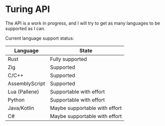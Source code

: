 # Turing API

The API is a work in progress, and I will try to get as many languages to be supported as I can.  

Current language support status:

| Language       | State                           |
|----------------|---------------------------------|
| Rust           | Fully supported                 |
| Zig            | Supported                       |
| C/C++          | Supported                       |
| AssemblyScript | Supported                       |
| Lua (Pallene)  | Supportable with effort         |
| Python         | Supportable with effort         |
| Java/Kotlin    | Maybe supportable with effort   |
| C#             | Maybe supportable with effort   |


